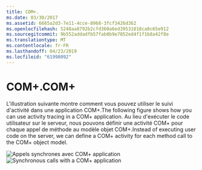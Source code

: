 ```yaml
---
title: COM+.
ms.date: 03/30/2017
ms.assetid: 6665a2d3-7e11-4cce-8968-3fcf3426d362
ms.openlocfilehash: 5248aa8792b2cfd360a6ed39531818ca8c65e912
ms.sourcegitcommit: 9b552addadfb57fab0b9e7852ed4f1f1b8a42f8e
ms.translationtype: MT
ms.contentlocale: fr-FR
ms.lasthandoff: 04/23/2019
ms.locfileid: "61998092"
---
```

# <a name="com"></a><span data-ttu-id="55153-102">COM+.</span><span class="sxs-lookup"><span data-stu-id="55153-102">COM+</span></span>
<span data-ttu-id="55153-103">L'illustration suivante montre comment vous pouvez utiliser le suivi d'activité dans une application COM+.</span><span class="sxs-lookup"><span data-stu-id="55153-103">The following figure shows how you can use activity tracing in a COM+ application.</span></span> <span data-ttu-id="55153-104">Au lieu d'exécuter le code utilisateur sur le serveur, nous pouvons définir une activité COM+ pour chaque appel de méthode au modèle objet COM+.</span><span class="sxs-lookup"><span data-stu-id="55153-104">Instead of executing user code on the server, we can define a COM+ activity for each method call to the COM+ object model.</span></span>  
  
 <span data-ttu-id="55153-105">![Appels synchrones avec COM&#43; application](../../../../../docs/framework/wcf/diagnostics/tracing/media/com-tracing.gif "Com + suivi")</span><span class="sxs-lookup"><span data-stu-id="55153-105">![Synchronous calls with a COM&#43; application](../../../../../docs/framework/wcf/diagnostics/tracing/media/com-tracing.gif "Com+Tracing")</span></span>
